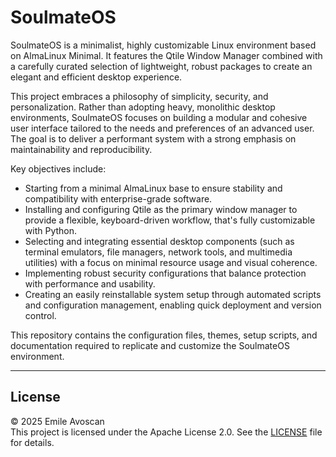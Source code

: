 # SoulmateOS

SoulmateOS is a minimalist, highly customizable Linux environment based on AlmaLinux Minimal. It features the Qtile Window Manager combined with a carefully curated selection of lightweight, robust packages to create an elegant and efficient desktop experience.

This project embraces a philosophy of simplicity, security, and personalization. Rather than adopting heavy, monolithic desktop environments, SoulmateOS focuses on building a modular and cohesive user interface tailored to the needs and preferences of an advanced user. The goal is to deliver a performant system with a strong emphasis on maintainability and reproducibility.

Key objectives include:

- Starting from a minimal AlmaLinux base to ensure stability and compatibility with enterprise-grade software.
- Installing and configuring Qtile as the primary window manager to provide a flexible, keyboard-driven workflow, that's fully customizable with Python.
- Selecting and integrating essential desktop components (such as terminal emulators, file managers, network tools, and multimedia utilities) with a focus on minimal resource usage and visual coherence.
- Implementing robust security configurations that balance protection with performance and usability.
- Creating an easily reinstallable system setup through automated scripts and configuration management, enabling quick deployment and version control.

This repository contains the configuration files, themes, setup scripts, and documentation required to replicate and customize the SoulmateOS environment.

---

## License

© 2025 Emile Avoscan  
This project is licensed under the Apache License 2.0. See the [LICENSE](./LICENSE) file for details.
